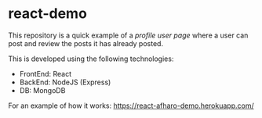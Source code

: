 # react-demo
This repository is a quick example of a *profile user page* where a user can post and review the posts it has already posted.

This is developed using the following technologies:  
- FrontEnd: React
- BackEnd: NodeJS (Express)
- DB: MongoDB

For an example of how it works: https://react-afharo-demo.herokuapp.com/
